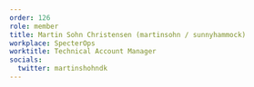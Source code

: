 ```yaml
---
order: 126
role: member
title: Martin Sohn Christensen (martinsohn / sunnyhammock)
workplace: SpecterOps
worktitle: Technical Account Manager
socials:
  twitter: martinshohndk
---
```

